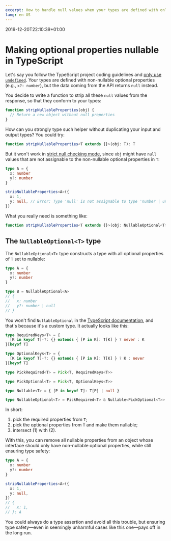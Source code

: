 ```yaml
---
excerpt: How to handle null values when your types are defined with only non-nullable optional properties.
lang: en-US
---
```


2019-12-20T22:10:39+01:00
# Making optional properties nullable in TypeScript

Let's say you follow the TypeScript project coding guidelines and [only use `undefined`](https://github.com/microsoft/TypeScript/wiki/Coding-guidelines#null-and-undefined). Your types are defined with non-nullable optional properties (e.g., `x?: number`), but the data coming from the API returns `null` instead.

You decide to write a function to strip all these `null` values from the response, so that they conform to your types:

```ts
function stripNullableProperties(obj) {
  // Return a new object without null properties
}
```

How can you strongly type such helper without duplicating your input and output types? You could try:

```ts
function stripNullableProperties<T extends {}>(obj: T): T
```

But it won't work in [strict null checking mode](https://www.typescriptlang.org/docs/handbook/release-notes/typescript-2-0.html#--strictnullchecks), since `obj` might have `null` values that are not assignable to the non-nullable optional properties in `T`:

```ts
type A = {
  x: number
  y?: number
}

stripNullableProperties<A>({
  x: 1,
  y: null, // Error: Type 'null' is not assignable to type 'number | undefined'.
})
```

What you really need is something like:

```ts
function stripNullableProperties<T extends {}>(obj: NullableOptional<T>): T
```

## The `NullableOptional<T>` type

The `NullableOptional<T>` type constructs a type with all optional properties of `T` set to nullable:

```ts
type A = {
  x: number
  y?: number
}

type B = NullableOptional<A>
// {
//   x: number
//   y?: number | null
// }
```

You won't find `NullableOptional` in the [TypeScript documentation](https://www.typescriptlang.org/docs/handbook/utility-types.html), and that's because it's a custom type. It actually looks like this:

```ts
type RequiredKeys<T> = {
  [K in keyof T]-?: {} extends { [P in K]: T[K] } ? never : K
}[keyof T]

type OptionalKeys<T> = {
  [K in keyof T]-?: {} extends { [P in K]: T[K] } ? K : never
}[keyof T]

type PickRequired<T> = Pick<T, RequiredKeys<T>>

type PickOptional<T> = Pick<T, OptionalKeys<T>>

type Nullable<T> = { [P in keyof T]: T[P] | null }

type NullableOptional<T> = PickRequired<T> & Nullable<PickOptional<T>>
```

In short:

1. pick the required properties from `T`;
2. pick the optional properties from `T` and make them nullable;
3. intersect (1) with (2).

With this, you can remove all nullable properties from an object whose interface should only have non-nullable optional properties, while still ensuring type safety:

```ts
type A = {
  x: number
  y?: number
}

stripNullableProperties<A>({
  x: 1,
  y: null,
})
// {
//   x: 1,
// }: A
```

You could always do a type assertion and avoid all this trouble, but ensuring type safety—even in seemingly unharmful cases like this one—pays off in the long run.
